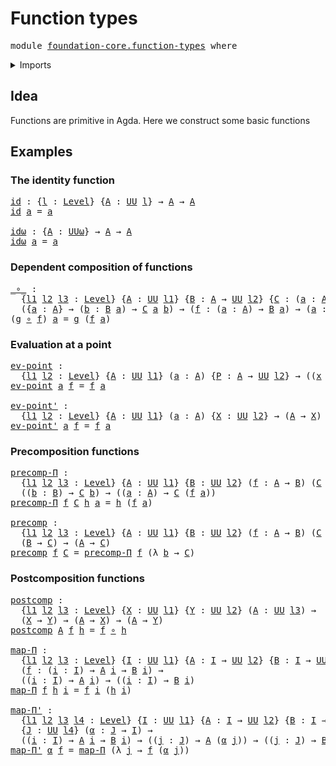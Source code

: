 # Function types

<pre class="Agda"><a id="27" class="Keyword">module</a> <a id="34" href="foundation-core.function-types.html" class="Module">foundation-core.function-types</a> <a id="65" class="Keyword">where</a>
</pre>
<details><summary>Imports</summary>

<pre class="Agda"><a id="121" class="Keyword">open</a> <a id="126" class="Keyword">import</a> <a id="133" href="foundation.universe-levels.html" class="Module">foundation.universe-levels</a>
</pre>
</details>

## Idea

Functions are primitive in Agda. Here we construct some basic functions

## Examples

### The identity function

<pre class="Agda"><a id="id"></a><a id="307" href="foundation-core.function-types.html#307" class="Function">id</a> <a id="310" class="Symbol">:</a> <a id="312" class="Symbol">{</a><a id="313" href="foundation-core.function-types.html#313" class="Bound">l</a> <a id="315" class="Symbol">:</a> <a id="317" href="Agda.Primitive.html#591" class="Postulate">Level</a><a id="322" class="Symbol">}</a> <a id="324" class="Symbol">{</a><a id="325" href="foundation-core.function-types.html#325" class="Bound">A</a> <a id="327" class="Symbol">:</a> <a id="329" href="Agda.Primitive.html#320" class="Primitive">UU</a> <a id="332" href="foundation-core.function-types.html#313" class="Bound">l</a><a id="333" class="Symbol">}</a> <a id="335" class="Symbol">→</a> <a id="337" href="foundation-core.function-types.html#325" class="Bound">A</a> <a id="339" class="Symbol">→</a> <a id="341" href="foundation-core.function-types.html#325" class="Bound">A</a>
<a id="343" href="foundation-core.function-types.html#307" class="Function">id</a> <a id="346" href="foundation-core.function-types.html#346" class="Bound">a</a> <a id="348" class="Symbol">=</a> <a id="350" href="foundation-core.function-types.html#346" class="Bound">a</a>

<a id="idω"></a><a id="353" href="foundation-core.function-types.html#353" class="Function">idω</a> <a id="357" class="Symbol">:</a> <a id="359" class="Symbol">{</a><a id="360" href="foundation-core.function-types.html#360" class="Bound">A</a> <a id="362" class="Symbol">:</a> <a id="364" href="Agda.Primitive.html#375" class="Primitive">UUω</a><a id="367" class="Symbol">}</a> <a id="369" class="Symbol">→</a> <a id="371" href="foundation-core.function-types.html#360" class="Bound">A</a> <a id="373" class="Symbol">→</a> <a id="375" href="foundation-core.function-types.html#360" class="Bound">A</a>
<a id="377" href="foundation-core.function-types.html#353" class="Function">idω</a> <a id="381" href="foundation-core.function-types.html#381" class="Bound">a</a> <a id="383" class="Symbol">=</a> <a id="385" href="foundation-core.function-types.html#381" class="Bound">a</a>
</pre>
### Dependent composition of functions

<pre class="Agda"><a id="_∘_"></a><a id="440" href="foundation-core.function-types.html#440" class="Function Operator">_∘_</a> <a id="444" class="Symbol">:</a>
  <a id="448" class="Symbol">{</a><a id="449" href="foundation-core.function-types.html#449" class="Bound">l1</a> <a id="452" href="foundation-core.function-types.html#452" class="Bound">l2</a> <a id="455" href="foundation-core.function-types.html#455" class="Bound">l3</a> <a id="458" class="Symbol">:</a> <a id="460" href="Agda.Primitive.html#591" class="Postulate">Level</a><a id="465" class="Symbol">}</a> <a id="467" class="Symbol">{</a><a id="468" href="foundation-core.function-types.html#468" class="Bound">A</a> <a id="470" class="Symbol">:</a> <a id="472" href="Agda.Primitive.html#320" class="Primitive">UU</a> <a id="475" href="foundation-core.function-types.html#449" class="Bound">l1</a><a id="477" class="Symbol">}</a> <a id="479" class="Symbol">{</a><a id="480" href="foundation-core.function-types.html#480" class="Bound">B</a> <a id="482" class="Symbol">:</a> <a id="484" href="foundation-core.function-types.html#468" class="Bound">A</a> <a id="486" class="Symbol">→</a> <a id="488" href="Agda.Primitive.html#320" class="Primitive">UU</a> <a id="491" href="foundation-core.function-types.html#452" class="Bound">l2</a><a id="493" class="Symbol">}</a> <a id="495" class="Symbol">{</a><a id="496" href="foundation-core.function-types.html#496" class="Bound">C</a> <a id="498" class="Symbol">:</a> <a id="500" class="Symbol">(</a><a id="501" href="foundation-core.function-types.html#501" class="Bound">a</a> <a id="503" class="Symbol">:</a> <a id="505" href="foundation-core.function-types.html#468" class="Bound">A</a><a id="506" class="Symbol">)</a> <a id="508" class="Symbol">→</a> <a id="510" href="foundation-core.function-types.html#480" class="Bound">B</a> <a id="512" href="foundation-core.function-types.html#501" class="Bound">a</a> <a id="514" class="Symbol">→</a> <a id="516" href="Agda.Primitive.html#320" class="Primitive">UU</a> <a id="519" href="foundation-core.function-types.html#455" class="Bound">l3</a><a id="521" class="Symbol">}</a> <a id="523" class="Symbol">→</a>
  <a id="527" class="Symbol">({</a><a id="529" href="foundation-core.function-types.html#529" class="Bound">a</a> <a id="531" class="Symbol">:</a> <a id="533" href="foundation-core.function-types.html#468" class="Bound">A</a><a id="534" class="Symbol">}</a> <a id="536" class="Symbol">→</a> <a id="538" class="Symbol">(</a><a id="539" href="foundation-core.function-types.html#539" class="Bound">b</a> <a id="541" class="Symbol">:</a> <a id="543" href="foundation-core.function-types.html#480" class="Bound">B</a> <a id="545" href="foundation-core.function-types.html#529" class="Bound">a</a><a id="546" class="Symbol">)</a> <a id="548" class="Symbol">→</a> <a id="550" href="foundation-core.function-types.html#496" class="Bound">C</a> <a id="552" href="foundation-core.function-types.html#529" class="Bound">a</a> <a id="554" href="foundation-core.function-types.html#539" class="Bound">b</a><a id="555" class="Symbol">)</a> <a id="557" class="Symbol">→</a> <a id="559" class="Symbol">(</a><a id="560" href="foundation-core.function-types.html#560" class="Bound">f</a> <a id="562" class="Symbol">:</a> <a id="564" class="Symbol">(</a><a id="565" href="foundation-core.function-types.html#565" class="Bound">a</a> <a id="567" class="Symbol">:</a> <a id="569" href="foundation-core.function-types.html#468" class="Bound">A</a><a id="570" class="Symbol">)</a> <a id="572" class="Symbol">→</a> <a id="574" href="foundation-core.function-types.html#480" class="Bound">B</a> <a id="576" href="foundation-core.function-types.html#565" class="Bound">a</a><a id="577" class="Symbol">)</a> <a id="579" class="Symbol">→</a> <a id="581" class="Symbol">(</a><a id="582" href="foundation-core.function-types.html#582" class="Bound">a</a> <a id="584" class="Symbol">:</a> <a id="586" href="foundation-core.function-types.html#468" class="Bound">A</a><a id="587" class="Symbol">)</a> <a id="589" class="Symbol">→</a> <a id="591" href="foundation-core.function-types.html#496" class="Bound">C</a> <a id="593" href="foundation-core.function-types.html#582" class="Bound">a</a> <a id="595" class="Symbol">(</a><a id="596" href="foundation-core.function-types.html#560" class="Bound">f</a> <a id="598" href="foundation-core.function-types.html#582" class="Bound">a</a><a id="599" class="Symbol">)</a>
<a id="601" class="Symbol">(</a><a id="602" href="foundation-core.function-types.html#602" class="Bound">g</a> <a id="604" href="foundation-core.function-types.html#440" class="Function Operator">∘</a> <a id="606" href="foundation-core.function-types.html#606" class="Bound">f</a><a id="607" class="Symbol">)</a> <a id="609" href="foundation-core.function-types.html#609" class="Bound">a</a> <a id="611" class="Symbol">=</a> <a id="613" href="foundation-core.function-types.html#602" class="Bound">g</a> <a id="615" class="Symbol">(</a><a id="616" href="foundation-core.function-types.html#606" class="Bound">f</a> <a id="618" href="foundation-core.function-types.html#609" class="Bound">a</a><a id="619" class="Symbol">)</a>
</pre>
### Evaluation at a point

<pre class="Agda"><a id="ev-point"></a><a id="661" href="foundation-core.function-types.html#661" class="Function">ev-point</a> <a id="670" class="Symbol">:</a>
  <a id="674" class="Symbol">{</a><a id="675" href="foundation-core.function-types.html#675" class="Bound">l1</a> <a id="678" href="foundation-core.function-types.html#678" class="Bound">l2</a> <a id="681" class="Symbol">:</a> <a id="683" href="Agda.Primitive.html#591" class="Postulate">Level</a><a id="688" class="Symbol">}</a> <a id="690" class="Symbol">{</a><a id="691" href="foundation-core.function-types.html#691" class="Bound">A</a> <a id="693" class="Symbol">:</a> <a id="695" href="Agda.Primitive.html#320" class="Primitive">UU</a> <a id="698" href="foundation-core.function-types.html#675" class="Bound">l1</a><a id="700" class="Symbol">}</a> <a id="702" class="Symbol">(</a><a id="703" href="foundation-core.function-types.html#703" class="Bound">a</a> <a id="705" class="Symbol">:</a> <a id="707" href="foundation-core.function-types.html#691" class="Bound">A</a><a id="708" class="Symbol">)</a> <a id="710" class="Symbol">{</a><a id="711" href="foundation-core.function-types.html#711" class="Bound">P</a> <a id="713" class="Symbol">:</a> <a id="715" href="foundation-core.function-types.html#691" class="Bound">A</a> <a id="717" class="Symbol">→</a> <a id="719" href="Agda.Primitive.html#320" class="Primitive">UU</a> <a id="722" href="foundation-core.function-types.html#678" class="Bound">l2</a><a id="724" class="Symbol">}</a> <a id="726" class="Symbol">→</a> <a id="728" class="Symbol">((</a><a id="730" href="foundation-core.function-types.html#730" class="Bound">x</a> <a id="732" class="Symbol">:</a> <a id="734" href="foundation-core.function-types.html#691" class="Bound">A</a><a id="735" class="Symbol">)</a> <a id="737" class="Symbol">→</a> <a id="739" href="foundation-core.function-types.html#711" class="Bound">P</a> <a id="741" href="foundation-core.function-types.html#730" class="Bound">x</a><a id="742" class="Symbol">)</a> <a id="744" class="Symbol">→</a> <a id="746" href="foundation-core.function-types.html#711" class="Bound">P</a> <a id="748" href="foundation-core.function-types.html#703" class="Bound">a</a>
<a id="750" href="foundation-core.function-types.html#661" class="Function">ev-point</a> <a id="759" href="foundation-core.function-types.html#759" class="Bound">a</a> <a id="761" href="foundation-core.function-types.html#761" class="Bound">f</a> <a id="763" class="Symbol">=</a> <a id="765" href="foundation-core.function-types.html#761" class="Bound">f</a> <a id="767" href="foundation-core.function-types.html#759" class="Bound">a</a>

<a id="ev-point&#39;"></a><a id="770" href="foundation-core.function-types.html#770" class="Function">ev-point&#39;</a> <a id="780" class="Symbol">:</a>
  <a id="784" class="Symbol">{</a><a id="785" href="foundation-core.function-types.html#785" class="Bound">l1</a> <a id="788" href="foundation-core.function-types.html#788" class="Bound">l2</a> <a id="791" class="Symbol">:</a> <a id="793" href="Agda.Primitive.html#591" class="Postulate">Level</a><a id="798" class="Symbol">}</a> <a id="800" class="Symbol">{</a><a id="801" href="foundation-core.function-types.html#801" class="Bound">A</a> <a id="803" class="Symbol">:</a> <a id="805" href="Agda.Primitive.html#320" class="Primitive">UU</a> <a id="808" href="foundation-core.function-types.html#785" class="Bound">l1</a><a id="810" class="Symbol">}</a> <a id="812" class="Symbol">(</a><a id="813" href="foundation-core.function-types.html#813" class="Bound">a</a> <a id="815" class="Symbol">:</a> <a id="817" href="foundation-core.function-types.html#801" class="Bound">A</a><a id="818" class="Symbol">)</a> <a id="820" class="Symbol">{</a><a id="821" href="foundation-core.function-types.html#821" class="Bound">X</a> <a id="823" class="Symbol">:</a> <a id="825" href="Agda.Primitive.html#320" class="Primitive">UU</a> <a id="828" href="foundation-core.function-types.html#788" class="Bound">l2</a><a id="830" class="Symbol">}</a> <a id="832" class="Symbol">→</a> <a id="834" class="Symbol">(</a><a id="835" href="foundation-core.function-types.html#801" class="Bound">A</a> <a id="837" class="Symbol">→</a> <a id="839" href="foundation-core.function-types.html#821" class="Bound">X</a><a id="840" class="Symbol">)</a> <a id="842" class="Symbol">→</a> <a id="844" href="foundation-core.function-types.html#821" class="Bound">X</a>
<a id="846" href="foundation-core.function-types.html#770" class="Function">ev-point&#39;</a> <a id="856" href="foundation-core.function-types.html#856" class="Bound">a</a> <a id="858" href="foundation-core.function-types.html#858" class="Bound">f</a> <a id="860" class="Symbol">=</a> <a id="862" href="foundation-core.function-types.html#858" class="Bound">f</a> <a id="864" href="foundation-core.function-types.html#856" class="Bound">a</a>
</pre>
### Precomposition functions

<pre class="Agda"><a id="precomp-Π"></a><a id="909" href="foundation-core.function-types.html#909" class="Function">precomp-Π</a> <a id="919" class="Symbol">:</a>
  <a id="923" class="Symbol">{</a><a id="924" href="foundation-core.function-types.html#924" class="Bound">l1</a> <a id="927" href="foundation-core.function-types.html#927" class="Bound">l2</a> <a id="930" href="foundation-core.function-types.html#930" class="Bound">l3</a> <a id="933" class="Symbol">:</a> <a id="935" href="Agda.Primitive.html#591" class="Postulate">Level</a><a id="940" class="Symbol">}</a> <a id="942" class="Symbol">{</a><a id="943" href="foundation-core.function-types.html#943" class="Bound">A</a> <a id="945" class="Symbol">:</a> <a id="947" href="Agda.Primitive.html#320" class="Primitive">UU</a> <a id="950" href="foundation-core.function-types.html#924" class="Bound">l1</a><a id="952" class="Symbol">}</a> <a id="954" class="Symbol">{</a><a id="955" href="foundation-core.function-types.html#955" class="Bound">B</a> <a id="957" class="Symbol">:</a> <a id="959" href="Agda.Primitive.html#320" class="Primitive">UU</a> <a id="962" href="foundation-core.function-types.html#927" class="Bound">l2</a><a id="964" class="Symbol">}</a> <a id="966" class="Symbol">(</a><a id="967" href="foundation-core.function-types.html#967" class="Bound">f</a> <a id="969" class="Symbol">:</a> <a id="971" href="foundation-core.function-types.html#943" class="Bound">A</a> <a id="973" class="Symbol">→</a> <a id="975" href="foundation-core.function-types.html#955" class="Bound">B</a><a id="976" class="Symbol">)</a> <a id="978" class="Symbol">(</a><a id="979" href="foundation-core.function-types.html#979" class="Bound">C</a> <a id="981" class="Symbol">:</a> <a id="983" href="foundation-core.function-types.html#955" class="Bound">B</a> <a id="985" class="Symbol">→</a> <a id="987" href="Agda.Primitive.html#320" class="Primitive">UU</a> <a id="990" href="foundation-core.function-types.html#930" class="Bound">l3</a><a id="992" class="Symbol">)</a> <a id="994" class="Symbol">→</a>
  <a id="998" class="Symbol">((</a><a id="1000" href="foundation-core.function-types.html#1000" class="Bound">b</a> <a id="1002" class="Symbol">:</a> <a id="1004" href="foundation-core.function-types.html#955" class="Bound">B</a><a id="1005" class="Symbol">)</a> <a id="1007" class="Symbol">→</a> <a id="1009" href="foundation-core.function-types.html#979" class="Bound">C</a> <a id="1011" href="foundation-core.function-types.html#1000" class="Bound">b</a><a id="1012" class="Symbol">)</a> <a id="1014" class="Symbol">→</a> <a id="1016" class="Symbol">((</a><a id="1018" href="foundation-core.function-types.html#1018" class="Bound">a</a> <a id="1020" class="Symbol">:</a> <a id="1022" href="foundation-core.function-types.html#943" class="Bound">A</a><a id="1023" class="Symbol">)</a> <a id="1025" class="Symbol">→</a> <a id="1027" href="foundation-core.function-types.html#979" class="Bound">C</a> <a id="1029" class="Symbol">(</a><a id="1030" href="foundation-core.function-types.html#967" class="Bound">f</a> <a id="1032" href="foundation-core.function-types.html#1018" class="Bound">a</a><a id="1033" class="Symbol">))</a>
<a id="1036" href="foundation-core.function-types.html#909" class="Function">precomp-Π</a> <a id="1046" href="foundation-core.function-types.html#1046" class="Bound">f</a> <a id="1048" href="foundation-core.function-types.html#1048" class="Bound">C</a> <a id="1050" href="foundation-core.function-types.html#1050" class="Bound">h</a> <a id="1052" href="foundation-core.function-types.html#1052" class="Bound">a</a> <a id="1054" class="Symbol">=</a> <a id="1056" href="foundation-core.function-types.html#1050" class="Bound">h</a> <a id="1058" class="Symbol">(</a><a id="1059" href="foundation-core.function-types.html#1046" class="Bound">f</a> <a id="1061" href="foundation-core.function-types.html#1052" class="Bound">a</a><a id="1062" class="Symbol">)</a>

<a id="precomp"></a><a id="1065" href="foundation-core.function-types.html#1065" class="Function">precomp</a> <a id="1073" class="Symbol">:</a>
  <a id="1077" class="Symbol">{</a><a id="1078" href="foundation-core.function-types.html#1078" class="Bound">l1</a> <a id="1081" href="foundation-core.function-types.html#1081" class="Bound">l2</a> <a id="1084" href="foundation-core.function-types.html#1084" class="Bound">l3</a> <a id="1087" class="Symbol">:</a> <a id="1089" href="Agda.Primitive.html#591" class="Postulate">Level</a><a id="1094" class="Symbol">}</a> <a id="1096" class="Symbol">{</a><a id="1097" href="foundation-core.function-types.html#1097" class="Bound">A</a> <a id="1099" class="Symbol">:</a> <a id="1101" href="Agda.Primitive.html#320" class="Primitive">UU</a> <a id="1104" href="foundation-core.function-types.html#1078" class="Bound">l1</a><a id="1106" class="Symbol">}</a> <a id="1108" class="Symbol">{</a><a id="1109" href="foundation-core.function-types.html#1109" class="Bound">B</a> <a id="1111" class="Symbol">:</a> <a id="1113" href="Agda.Primitive.html#320" class="Primitive">UU</a> <a id="1116" href="foundation-core.function-types.html#1081" class="Bound">l2</a><a id="1118" class="Symbol">}</a> <a id="1120" class="Symbol">(</a><a id="1121" href="foundation-core.function-types.html#1121" class="Bound">f</a> <a id="1123" class="Symbol">:</a> <a id="1125" href="foundation-core.function-types.html#1097" class="Bound">A</a> <a id="1127" class="Symbol">→</a> <a id="1129" href="foundation-core.function-types.html#1109" class="Bound">B</a><a id="1130" class="Symbol">)</a> <a id="1132" class="Symbol">(</a><a id="1133" href="foundation-core.function-types.html#1133" class="Bound">C</a> <a id="1135" class="Symbol">:</a> <a id="1137" href="Agda.Primitive.html#320" class="Primitive">UU</a> <a id="1140" href="foundation-core.function-types.html#1084" class="Bound">l3</a><a id="1142" class="Symbol">)</a> <a id="1144" class="Symbol">→</a>
  <a id="1148" class="Symbol">(</a><a id="1149" href="foundation-core.function-types.html#1109" class="Bound">B</a> <a id="1151" class="Symbol">→</a> <a id="1153" href="foundation-core.function-types.html#1133" class="Bound">C</a><a id="1154" class="Symbol">)</a> <a id="1156" class="Symbol">→</a> <a id="1158" class="Symbol">(</a><a id="1159" href="foundation-core.function-types.html#1097" class="Bound">A</a> <a id="1161" class="Symbol">→</a> <a id="1163" href="foundation-core.function-types.html#1133" class="Bound">C</a><a id="1164" class="Symbol">)</a>
<a id="1166" href="foundation-core.function-types.html#1065" class="Function">precomp</a> <a id="1174" href="foundation-core.function-types.html#1174" class="Bound">f</a> <a id="1176" href="foundation-core.function-types.html#1176" class="Bound">C</a> <a id="1178" class="Symbol">=</a> <a id="1180" href="foundation-core.function-types.html#909" class="Function">precomp-Π</a> <a id="1190" href="foundation-core.function-types.html#1174" class="Bound">f</a> <a id="1192" class="Symbol">(λ</a> <a id="1195" href="foundation-core.function-types.html#1195" class="Bound">b</a> <a id="1197" class="Symbol">→</a> <a id="1199" href="foundation-core.function-types.html#1176" class="Bound">C</a><a id="1200" class="Symbol">)</a>
</pre>
### Postcomposition functions

<pre class="Agda"><a id="postcomp"></a><a id="1246" href="foundation-core.function-types.html#1246" class="Function">postcomp</a> <a id="1255" class="Symbol">:</a>
  <a id="1259" class="Symbol">{</a><a id="1260" href="foundation-core.function-types.html#1260" class="Bound">l1</a> <a id="1263" href="foundation-core.function-types.html#1263" class="Bound">l2</a> <a id="1266" href="foundation-core.function-types.html#1266" class="Bound">l3</a> <a id="1269" class="Symbol">:</a> <a id="1271" href="Agda.Primitive.html#591" class="Postulate">Level</a><a id="1276" class="Symbol">}</a> <a id="1278" class="Symbol">{</a><a id="1279" href="foundation-core.function-types.html#1279" class="Bound">X</a> <a id="1281" class="Symbol">:</a> <a id="1283" href="Agda.Primitive.html#320" class="Primitive">UU</a> <a id="1286" href="foundation-core.function-types.html#1260" class="Bound">l1</a><a id="1288" class="Symbol">}</a> <a id="1290" class="Symbol">{</a><a id="1291" href="foundation-core.function-types.html#1291" class="Bound">Y</a> <a id="1293" class="Symbol">:</a> <a id="1295" href="Agda.Primitive.html#320" class="Primitive">UU</a> <a id="1298" href="foundation-core.function-types.html#1263" class="Bound">l2</a><a id="1300" class="Symbol">}</a> <a id="1302" class="Symbol">(</a><a id="1303" href="foundation-core.function-types.html#1303" class="Bound">A</a> <a id="1305" class="Symbol">:</a> <a id="1307" href="Agda.Primitive.html#320" class="Primitive">UU</a> <a id="1310" href="foundation-core.function-types.html#1266" class="Bound">l3</a><a id="1312" class="Symbol">)</a> <a id="1314" class="Symbol">→</a>
  <a id="1318" class="Symbol">(</a><a id="1319" href="foundation-core.function-types.html#1279" class="Bound">X</a> <a id="1321" class="Symbol">→</a> <a id="1323" href="foundation-core.function-types.html#1291" class="Bound">Y</a><a id="1324" class="Symbol">)</a> <a id="1326" class="Symbol">→</a> <a id="1328" class="Symbol">(</a><a id="1329" href="foundation-core.function-types.html#1303" class="Bound">A</a> <a id="1331" class="Symbol">→</a> <a id="1333" href="foundation-core.function-types.html#1279" class="Bound">X</a><a id="1334" class="Symbol">)</a> <a id="1336" class="Symbol">→</a> <a id="1338" class="Symbol">(</a><a id="1339" href="foundation-core.function-types.html#1303" class="Bound">A</a> <a id="1341" class="Symbol">→</a> <a id="1343" href="foundation-core.function-types.html#1291" class="Bound">Y</a><a id="1344" class="Symbol">)</a>
<a id="1346" href="foundation-core.function-types.html#1246" class="Function">postcomp</a> <a id="1355" href="foundation-core.function-types.html#1355" class="Bound">A</a> <a id="1357" href="foundation-core.function-types.html#1357" class="Bound">f</a> <a id="1359" href="foundation-core.function-types.html#1359" class="Bound">h</a> <a id="1361" class="Symbol">=</a> <a id="1363" href="foundation-core.function-types.html#1357" class="Bound">f</a> <a id="1365" href="foundation-core.function-types.html#440" class="Function Operator">∘</a> <a id="1367" href="foundation-core.function-types.html#1359" class="Bound">h</a>

<a id="map-Π"></a><a id="1370" href="foundation-core.function-types.html#1370" class="Function">map-Π</a> <a id="1376" class="Symbol">:</a>
  <a id="1380" class="Symbol">{</a><a id="1381" href="foundation-core.function-types.html#1381" class="Bound">l1</a> <a id="1384" href="foundation-core.function-types.html#1384" class="Bound">l2</a> <a id="1387" href="foundation-core.function-types.html#1387" class="Bound">l3</a> <a id="1390" class="Symbol">:</a> <a id="1392" href="Agda.Primitive.html#591" class="Postulate">Level</a><a id="1397" class="Symbol">}</a> <a id="1399" class="Symbol">{</a><a id="1400" href="foundation-core.function-types.html#1400" class="Bound">I</a> <a id="1402" class="Symbol">:</a> <a id="1404" href="Agda.Primitive.html#320" class="Primitive">UU</a> <a id="1407" href="foundation-core.function-types.html#1381" class="Bound">l1</a><a id="1409" class="Symbol">}</a> <a id="1411" class="Symbol">{</a><a id="1412" href="foundation-core.function-types.html#1412" class="Bound">A</a> <a id="1414" class="Symbol">:</a> <a id="1416" href="foundation-core.function-types.html#1400" class="Bound">I</a> <a id="1418" class="Symbol">→</a> <a id="1420" href="Agda.Primitive.html#320" class="Primitive">UU</a> <a id="1423" href="foundation-core.function-types.html#1384" class="Bound">l2</a><a id="1425" class="Symbol">}</a> <a id="1427" class="Symbol">{</a><a id="1428" href="foundation-core.function-types.html#1428" class="Bound">B</a> <a id="1430" class="Symbol">:</a> <a id="1432" href="foundation-core.function-types.html#1400" class="Bound">I</a> <a id="1434" class="Symbol">→</a> <a id="1436" href="Agda.Primitive.html#320" class="Primitive">UU</a> <a id="1439" href="foundation-core.function-types.html#1387" class="Bound">l3</a><a id="1441" class="Symbol">}</a>
  <a id="1445" class="Symbol">(</a><a id="1446" href="foundation-core.function-types.html#1446" class="Bound">f</a> <a id="1448" class="Symbol">:</a> <a id="1450" class="Symbol">(</a><a id="1451" href="foundation-core.function-types.html#1451" class="Bound">i</a> <a id="1453" class="Symbol">:</a> <a id="1455" href="foundation-core.function-types.html#1400" class="Bound">I</a><a id="1456" class="Symbol">)</a> <a id="1458" class="Symbol">→</a> <a id="1460" href="foundation-core.function-types.html#1412" class="Bound">A</a> <a id="1462" href="foundation-core.function-types.html#1451" class="Bound">i</a> <a id="1464" class="Symbol">→</a> <a id="1466" href="foundation-core.function-types.html#1428" class="Bound">B</a> <a id="1468" href="foundation-core.function-types.html#1451" class="Bound">i</a><a id="1469" class="Symbol">)</a> <a id="1471" class="Symbol">→</a>
  <a id="1475" class="Symbol">((</a><a id="1477" href="foundation-core.function-types.html#1477" class="Bound">i</a> <a id="1479" class="Symbol">:</a> <a id="1481" href="foundation-core.function-types.html#1400" class="Bound">I</a><a id="1482" class="Symbol">)</a> <a id="1484" class="Symbol">→</a> <a id="1486" href="foundation-core.function-types.html#1412" class="Bound">A</a> <a id="1488" href="foundation-core.function-types.html#1477" class="Bound">i</a><a id="1489" class="Symbol">)</a> <a id="1491" class="Symbol">→</a> <a id="1493" class="Symbol">((</a><a id="1495" href="foundation-core.function-types.html#1495" class="Bound">i</a> <a id="1497" class="Symbol">:</a> <a id="1499" href="foundation-core.function-types.html#1400" class="Bound">I</a><a id="1500" class="Symbol">)</a> <a id="1502" class="Symbol">→</a> <a id="1504" href="foundation-core.function-types.html#1428" class="Bound">B</a> <a id="1506" href="foundation-core.function-types.html#1495" class="Bound">i</a><a id="1507" class="Symbol">)</a>
<a id="1509" href="foundation-core.function-types.html#1370" class="Function">map-Π</a> <a id="1515" href="foundation-core.function-types.html#1515" class="Bound">f</a> <a id="1517" href="foundation-core.function-types.html#1517" class="Bound">h</a> <a id="1519" href="foundation-core.function-types.html#1519" class="Bound">i</a> <a id="1521" class="Symbol">=</a> <a id="1523" href="foundation-core.function-types.html#1515" class="Bound">f</a> <a id="1525" href="foundation-core.function-types.html#1519" class="Bound">i</a> <a id="1527" class="Symbol">(</a><a id="1528" href="foundation-core.function-types.html#1517" class="Bound">h</a> <a id="1530" href="foundation-core.function-types.html#1519" class="Bound">i</a><a id="1531" class="Symbol">)</a>

<a id="map-Π&#39;"></a><a id="1534" href="foundation-core.function-types.html#1534" class="Function">map-Π&#39;</a> <a id="1541" class="Symbol">:</a>
  <a id="1545" class="Symbol">{</a><a id="1546" href="foundation-core.function-types.html#1546" class="Bound">l1</a> <a id="1549" href="foundation-core.function-types.html#1549" class="Bound">l2</a> <a id="1552" href="foundation-core.function-types.html#1552" class="Bound">l3</a> <a id="1555" href="foundation-core.function-types.html#1555" class="Bound">l4</a> <a id="1558" class="Symbol">:</a> <a id="1560" href="Agda.Primitive.html#591" class="Postulate">Level</a><a id="1565" class="Symbol">}</a> <a id="1567" class="Symbol">{</a><a id="1568" href="foundation-core.function-types.html#1568" class="Bound">I</a> <a id="1570" class="Symbol">:</a> <a id="1572" href="Agda.Primitive.html#320" class="Primitive">UU</a> <a id="1575" href="foundation-core.function-types.html#1546" class="Bound">l1</a><a id="1577" class="Symbol">}</a> <a id="1579" class="Symbol">{</a><a id="1580" href="foundation-core.function-types.html#1580" class="Bound">A</a> <a id="1582" class="Symbol">:</a> <a id="1584" href="foundation-core.function-types.html#1568" class="Bound">I</a> <a id="1586" class="Symbol">→</a> <a id="1588" href="Agda.Primitive.html#320" class="Primitive">UU</a> <a id="1591" href="foundation-core.function-types.html#1549" class="Bound">l2</a><a id="1593" class="Symbol">}</a> <a id="1595" class="Symbol">{</a><a id="1596" href="foundation-core.function-types.html#1596" class="Bound">B</a> <a id="1598" class="Symbol">:</a> <a id="1600" href="foundation-core.function-types.html#1568" class="Bound">I</a> <a id="1602" class="Symbol">→</a> <a id="1604" href="Agda.Primitive.html#320" class="Primitive">UU</a> <a id="1607" href="foundation-core.function-types.html#1552" class="Bound">l3</a><a id="1609" class="Symbol">}</a>
  <a id="1613" class="Symbol">{</a><a id="1614" href="foundation-core.function-types.html#1614" class="Bound">J</a> <a id="1616" class="Symbol">:</a> <a id="1618" href="Agda.Primitive.html#320" class="Primitive">UU</a> <a id="1621" href="foundation-core.function-types.html#1555" class="Bound">l4</a><a id="1623" class="Symbol">}</a> <a id="1625" class="Symbol">(</a><a id="1626" href="foundation-core.function-types.html#1626" class="Bound">α</a> <a id="1628" class="Symbol">:</a> <a id="1630" href="foundation-core.function-types.html#1614" class="Bound">J</a> <a id="1632" class="Symbol">→</a> <a id="1634" href="foundation-core.function-types.html#1568" class="Bound">I</a><a id="1635" class="Symbol">)</a> <a id="1637" class="Symbol">→</a>
  <a id="1641" class="Symbol">((</a><a id="1643" href="foundation-core.function-types.html#1643" class="Bound">i</a> <a id="1645" class="Symbol">:</a> <a id="1647" href="foundation-core.function-types.html#1568" class="Bound">I</a><a id="1648" class="Symbol">)</a> <a id="1650" class="Symbol">→</a> <a id="1652" href="foundation-core.function-types.html#1580" class="Bound">A</a> <a id="1654" href="foundation-core.function-types.html#1643" class="Bound">i</a> <a id="1656" class="Symbol">→</a> <a id="1658" href="foundation-core.function-types.html#1596" class="Bound">B</a> <a id="1660" href="foundation-core.function-types.html#1643" class="Bound">i</a><a id="1661" class="Symbol">)</a> <a id="1663" class="Symbol">→</a> <a id="1665" class="Symbol">((</a><a id="1667" href="foundation-core.function-types.html#1667" class="Bound">j</a> <a id="1669" class="Symbol">:</a> <a id="1671" href="foundation-core.function-types.html#1614" class="Bound">J</a><a id="1672" class="Symbol">)</a> <a id="1674" class="Symbol">→</a> <a id="1676" href="foundation-core.function-types.html#1580" class="Bound">A</a> <a id="1678" class="Symbol">(</a><a id="1679" href="foundation-core.function-types.html#1626" class="Bound">α</a> <a id="1681" href="foundation-core.function-types.html#1667" class="Bound">j</a><a id="1682" class="Symbol">))</a> <a id="1685" class="Symbol">→</a> <a id="1687" class="Symbol">((</a><a id="1689" href="foundation-core.function-types.html#1689" class="Bound">j</a> <a id="1691" class="Symbol">:</a> <a id="1693" href="foundation-core.function-types.html#1614" class="Bound">J</a><a id="1694" class="Symbol">)</a> <a id="1696" class="Symbol">→</a> <a id="1698" href="foundation-core.function-types.html#1596" class="Bound">B</a> <a id="1700" class="Symbol">(</a><a id="1701" href="foundation-core.function-types.html#1626" class="Bound">α</a> <a id="1703" href="foundation-core.function-types.html#1689" class="Bound">j</a><a id="1704" class="Symbol">))</a>
<a id="1707" href="foundation-core.function-types.html#1534" class="Function">map-Π&#39;</a> <a id="1714" href="foundation-core.function-types.html#1714" class="Bound">α</a> <a id="1716" href="foundation-core.function-types.html#1716" class="Bound">f</a> <a id="1718" class="Symbol">=</a> <a id="1720" href="foundation-core.function-types.html#1370" class="Function">map-Π</a> <a id="1726" class="Symbol">(λ</a> <a id="1729" href="foundation-core.function-types.html#1729" class="Bound">j</a> <a id="1731" class="Symbol">→</a> <a id="1733" href="foundation-core.function-types.html#1716" class="Bound">f</a> <a id="1735" class="Symbol">(</a><a id="1736" href="foundation-core.function-types.html#1714" class="Bound">α</a> <a id="1738" href="foundation-core.function-types.html#1729" class="Bound">j</a><a id="1739" class="Symbol">))</a>
</pre>